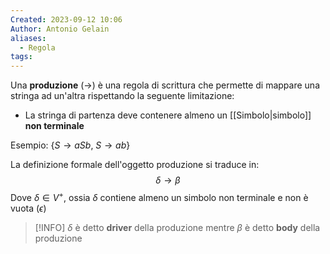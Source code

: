 ```yaml
---
Created: 2023-09-12 10:06
Author: Antonio Gelain
aliases:
  - Regola
tags:
---
```


Una **produzione** ($\rightarrow$) è una regola di scrittura che permette di mappare una stringa ad un'altra rispettando la seguente limitazione:
- La stringa di partenza deve contenere almeno un [[Simbolo|simbolo]] **non terminale**

Esempio: $\{ S \rightarrow aSb,\ S \rightarrow ab \}$

La definizione formale dell'oggetto produzione si traduce in:
$$\delta \rightarrow \beta$$
Dove $\delta \in V^{+}$, ossia $\delta$ contiene almeno un simbolo non terminale e non è vuota ($\epsilon$)

>[!INFO] $\delta$ è detto **driver** della produzione mentre $\beta$ è detto **body** della produzione